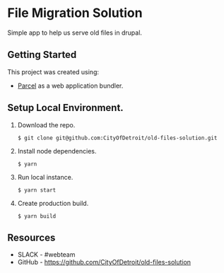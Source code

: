 # File Migration Solution

Simple app to help us serve old files in drupal.

## Getting Started

This project was created using:
- [Parcel](https://parceljs.org/) as a web application bundler.

## Setup Local Environment.

1. Download the repo.
    ```
    $ git clone git@github.com:CityOfDetroit/old-files-solution.git
    ```
2. Install node dependencies.

    ```
    $ yarn
    ```

3. Run local instance.
    ```
    $ yarn start
    ```

4. Create production build.
    ```
    $ yarn build
    ```
## Resources

* SLACK - #webteam
* GitHub - https://github.com/CityOfDetroit/old-files-solution
